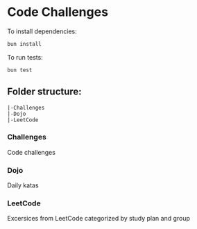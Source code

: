 # Code Challenges

To install dependencies:

```bash
bun install
```

To run tests:

```bash
bun test
```

## Folder structure:

```
|-Challenges
|-Dojo
|-LeetCode
```

### Challenges

Code challenges

### Dojo

Daily katas

### LeetCode

Excersices from LeetCode categorized by study plan and group
